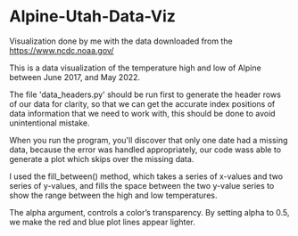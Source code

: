 # Alpine-Utah-Data-Viz

Visualization done by me with the data downloaded from the https://www.ncdc.noaa.gov/ 

This is a data visualization of the temperature high and low of Alpine between June 2017, and May 2022. 

The file 'data_headers.py' should be run first to generate the header rows of our data for clarity, so that we can get the accurate index positions of data information that we need to work with, this should be done to avoid unintentional mistake.

When you run the program, you'll discover that only one date had a missing data, because the error was handled appropriately, our code wass able to generate a plot which skips over the missing data.

I used the fill_between() method, which takes a series of x-values and two series of y-values, and fills the space between the two y-value series to show the range between the high and low temperatures.

The alpha argument, controls a color’s transparency. By setting alpha to 0.5, we make the red and blue plot lines appear lighter.
